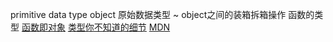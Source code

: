 primitive data type
object
原始数据类型 ~ object之间的装箱拆箱操作
函数的类型
[函数即对象](https://time.geekbang.org/column/article/212123)
[类型你不知道的细节](https://time.geekbang.org/column/article/78884)
[MDN](https://developer.mozilla.org/en-US/docs/Web/JavaScript/Data_structures)